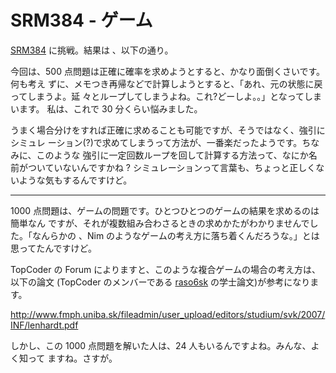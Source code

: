 # SRM384 - ゲーム

<!--
date: 2007-12-26
-->

[SRM384](http://www.topcoder.com/stat?c=round_overview&rd=10808) に挑戦。結果は
、以下の通り。

今回は、500 点問題は正確に確率を求めようとすると、かなり面倒くさいです。何も考え
ずに、メモつき再帰などで計算しようとすると、「あれ、元の状態に戻ってしまうよ。延
々とループしてしまうよね。これ?どーしよ。。」となってしまいます。 私は、これで
30 分くらい悩みました。

うまく場合分けをすれば正確に求めることも可能ですが、そうではなく、強引にシミュレ
ーション(?)で求めてしまうって方法が、一番楽だったようです。ちなみに、このような
強引に一定回数ループを回して計算する方法って、なにか名前がついていないんですかね
? シミュレーションって言葉も、ちょっと正しくないような気もするんですけど。

---

1000 点問題は、ゲームの問題です。ひとつひとつのゲームの結果を求めるのは簡単なん
ですが、それが複数組み合わさるときの求めかたがわかりませんでした。「なんらかの
、Nim のようなゲームの考え方に落ち着くんだろうな。」とは思ってたんですけど。

TopCoder の Forum によりますと、このような複合ゲームの場合の考え方は、以下の論文
(TopCoder のメンバーである
[raso6sk](http://www.topcoder.com/stat?c=coder_room_stats&cr=15632820&rd=10808&rm=267772)
の学士論文)が参考になります。

<http://www.fmph.uniba.sk/fileadmin/user_upload/editors/studium/svk/2007/INF/lenhardt.pdf>

しかし、この 1000 点問題を解いた人は、24 人もいるんですよね。みんな、よく知って
ますね。さすが。
